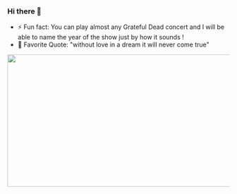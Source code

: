 ### Hi there 👋
 - ⚡ Fun fact: You can play almost any Grateful Dead concert and I will be able to name the year of the show just by how it sounds ! 
 - 💬 Favorite Quote: "without love in a dream it will never come true"

<img src="https://media.giphy.com/media/l3zoJcPxBD4qYFrws/giphy.gif" width="1000" height="300" />
<!--
**Grobarge/Grobarge** is a ✨ _special_ ✨ repository because its `README.md` (this file) appears on your GitHub profile.

Here are some ideas to get you started:

- 🔭 I’m currently working on ...
- 🌱 I’m currently learning ...
- 👯 I’m looking to collaborate on ...
- 🤔 I’m looking for help with ...
- 💬 Ask me about ...
- 📫 How to reach me: ...
- 😄 Pronouns: ...
- ⚡ Fun fact: ...
-->
